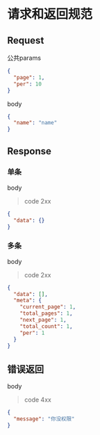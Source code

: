 # 请求和返回规范

## Request

公共params

```json
{
  "page": 1,
  "per": 10
}
```

body

```json
{
  "name": "name"
}
```

## Response

### 单条

body

> code 2xx

```json
{
  "data": {}
}
```

### 多条

body

> code 2xx

```json
{
  "data": [],
  "meta": {
    "current_page": 1,
    "total_pages": 1,
    "next_page": 1,
    "total_count": 1,
    "per": 1
  }
}
```

## 错误返回

body

> code 4xx

```json
{
  "message": "你没权限"
}
